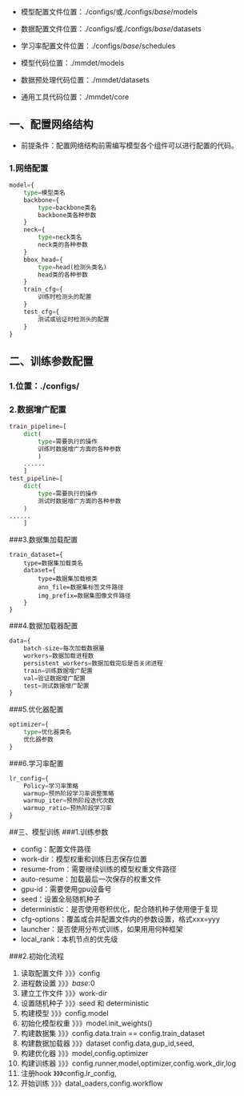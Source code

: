 - 模型配置文件位置：./configs/或./configs/_base_/models
- 数据配置文件位置：./configs/或./configs/_base_/datasets
- 学习率配置文件位置：./configs/_base_/schedules

-  模型代码位置：./mmdet/models
-  数据预处理代码位置：./mmdet/datasets
-  通用工具代码位置：./mmdet/core

## 一、配置网络结构
-  前提条件：配置网络结构前需编写模型各个组件可以进行配置的代码。
### 1.网络配置
```python
model={
    type=模型类名
    backbone={
        type=backbone类名
        backbone类各种参数
    }
    neck={
        type=neck类名
        neck类的各种参数
    }
    bbox_head={
        type=head(检测头类名)
        head类的各种参数
    }
    train_cfg={
        训练时检测头的配置
    }
    test_cfg={
        测试或验证时检测头的配置
    }
}	

```


## 二、训练参数配置
### 1.位置：./configs/
### 2.数据增广配置
```python
train_pipeline=[
    dict(
        type=需要执行的操作
        训练时数据增广方面的各种参数
        )
    ......
    ]
test_pipeline=[
    dict(
        type=需要执行的操作
        测试时数据增广方面的各种参数
    )
......
    ]
```


###3.数据集加载配置
```pytohn
train_dataset={
    type=数据集加载类名
    dataset={
        type=数据集加载根类
        ann_file=数据集标签文件路径
        img_prefix=数据集图像文件路径
    }
}
```
###4.数据加载器配置
```python
data={
    batch-size=每次加载数据量
    workers=数据加载进程数
    persistent_workers=数据加载完后是否关闭进程
    train=训练数据增广配置
    val=验证数据增广配置
    test=测试数据增广配置
}
```
###5.优化器配置
```python
optimizer={
    type=优化器类名
    优化器参数
}
```

###6.学习率配置
```python
lr_config={
    Policy=学习率策略
    warmup=预热阶段学习率调整策略
    warmup_iter=预热阶段迭代次数
    warmup_ratio=预热阶段学习率
}
```
##三、模型训练
###1.训练参数
-  config：配置文件路径
-  work-dir：模型权重和训练日志保存位置
- resume-from：需要继续训练的模型权重文件路径
- auto-resume：加载最后一次保存的权重文件
- gpu-id：需要使用gpu设备号
- seed：设置全局随机种子
- deterministic：是否使用卷积优化，配合随机种子使用便于复现
- cfg-options：覆盖或合并配置文件内的参数设置，格式xxx=yyy
- launcher：是否使用分布式训练，如果用用何种框架
- local_rank：本机节点的优先级

###2.初始化流程
1) 读取配置文件		》》》config
2) 进程数设置			》》》_base_:0
3) 建立工作文件 		》》》work-dir
4) 设置随机种子 		》》》seed 和 deterministic
5) 构建模型			》》》config.model
6) 初始化模型权重		》》》model.init_weights()
7) 构建数据集			》》》config.data.train ==  config.train_dataset
8) 构建数据加载器		》》》dataset config.data,gup_id,seed,
9) 构建优化器			》》》model,config.optimizer
10) 构建训练器			》》》config.runner,model,optimizer,config.work_dir,log
11) 注册hook			》》》config.lr_config,
12) 开始训练			》》》datal_oaders,config.workflow